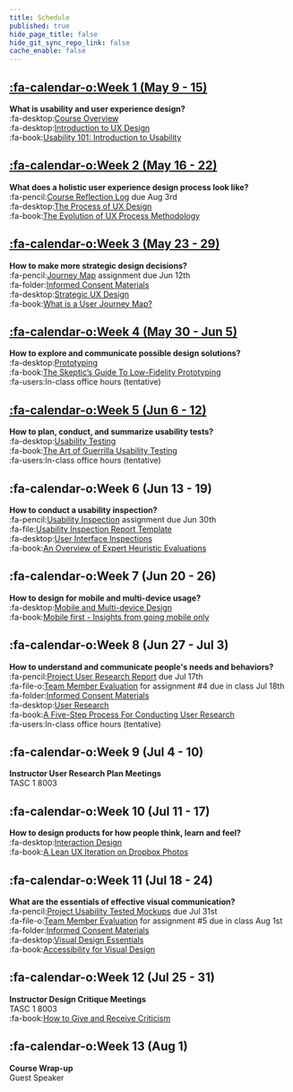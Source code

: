 ```yaml
---
title: Schedule
published: true
hide_page_title: false
hide_git_sync_repo_link: false
cache_enable: false
---
```


## [:fa-calendar-o:Week 1 (May 9 - 15)](../home/module-01)
**What is usability and user experience design?**  
:fa-desktop:[Course Overview](../../presentations/placeholder-slide?target=_blank)  
:fa-desktop:[Introduction to UX Design](../../presentations/placeholder-slide?target=_blank)   
:fa-book:[Usability 101: Introduction to Usability](https://www.nngroup.com/articles/usability-101-introduction-to-usability/)  

## [:fa-calendar-o:Week 2 (May 16 - 22)](../home/module-02)
**What does a holistic user experience design process look like?**  
:fa-pencil:[Course Reflection Log](https://sso.canvaslms.com/courses/1413912/assignments/9519528) due Aug 3rd  
:fa-desktop:[The Process of UX Design](../../presentations/placeholder-slide?target=_blank)   
:fa-book:[The Evolution of UX Process Methodology](https://uxplanet.org/the-evolution-of-ux-process-methodology-47f52557178b)  

## [:fa-calendar-o:Week 3 (May 23 - 29)](../home/module-03)
**How to make more strategic design decisions?**   
:fa-pencil:[Journey Map](https://canvas.sfu.ca/courses/38847/assignments/292821) assignment due Jun 12th  
:fa-folder:[Informed Consent Materials](https://sso.canvaslms.com/courses/1413912/files/folder/Handouts/Informed%20Consent)  
:fa-desktop:[Strategic UX Design](../../presentations/placeholder-slide?target=_blank)   
:fa-book:[What is a User Journey Map?](https://www.aytech.ca/blog/user-journey-map/)  

## [:fa-calendar-o:Week 4 (May 30 - Jun 5)](../home/module-04)
**How to explore and communicate possible design solutions?**   
:fa-desktop:[Prototyping](../../presentations/placeholder-slide?target=_blank)   
:fa-book:[The Skeptic’s Guide To Low-Fidelity Prototyping](https://www.smashingmagazine.com/2014/10/the-skeptics-guide-to-low-fidelity-prototyping/)  
:fa-users:In-class office hours (tentative)  

## [:fa-calendar-o:Week 5 (Jun 6 - 12)](../home/module-05)
**How to plan, conduct, and summarize usability tests?**  
:fa-desktop:[Usability Testing](../../presentations/placeholder-slide)   
:fa-book:[The Art of Guerrilla Usability Testing](http://www.uxbooth.com/articles/the-art-of-guerrilla-usability-testing/)  
:fa-users:In-class office hours (tentative)

## :fa-calendar-o:Week 6 (Jun 13 - 19)
**How to conduct a usability inspection?**   
:fa-pencil:[Usability Inspection](https://sso.canvaslms.com/courses/1413912/assignments/9519532) assignment due Jun 30th  
:fa-file:[Usability Inspection Report Template](https://sso.canvaslms.com/courses/1413912/files/folder/Handouts/Usability%20Inspection%20Report%20Template)  
:fa-desktop:[User Interface Inspections](../../presentations/placeholder-slide?target=_blank)   
:fa-book:[An Overview of Expert Heuristic Evaluations](https://www.uxmatters.com/mt/archives/2014/06/an-overview-of-expert-heuristic-evaluations.php)      

## :fa-calendar-o:Week 7 (Jun 20 - 26)
**How to design for mobile and multi-device usage?**  
:fa-desktop:[Mobile and Multi-device Design](../../presentations/placeholder-slide?target=_blank)   
:fa-book:[Mobile first - Insights from going mobile only](http://blog.invisionapp.com/mobile-first-mobile-only/)  

## :fa-calendar-o:Week 8 (Jun 27 - Jul 3)
**How to understand and communicate people's needs and behaviors?**   
:fa-pencil:[Project User Research Report](https://sso.canvaslms.com/courses/1413912/assignments/9519534) due Jul 17th  
:fa-file-o:[Team Member Evaluation](https://sso.canvaslms.com/courses/1413912/files/folder/Handouts/Team%20Member%20Evaluations) for  assignment #4 due in class Jul 18th  
:fa-folder:[Informed Consent Materials](https://sso.canvaslms.com/courses/1413912/files/folder/Handouts/Informed%20Consent)  
:fa-desktop:[User Research](../../presentations/placeholder-slide?target=_blank)   
:fa-book:[A Five-Step Process For Conducting User Research](http://www.smashingmagazine.com/2013/09/5-step-process-conducting-user-research/)  
:fa-users:In-class office hours (tentative)  

## :fa-calendar-o:Week 9 (Jul 4 - 10)
**Instructor User Research Plan Meetings**  
TASC 1 8003

## :fa-calendar-o:Week 10 (Jul 11 - 17)
**How to design products for how people think, learn and feel?**  
:fa-desktop:[Interaction Design](../../presentations/placeholder-slide?target=_blank)  
:fa-book:[A Lean UX Iteration on Dropbox Photos](https://medium.com/bridge-collection/a-lean-ux-iteration-on-dropbox-photos-edfa7b245c27#.fdtsczbnj)

## :fa-calendar-o:Week 11 (Jul 18 - 24)
**What are the essentials of effective visual communication?**   
:fa-pencil:[Project Usability Tested Mockups](https://sso.canvaslms.com/courses/1413912/assignments/9519533) due Jul 31st    
:fa-file-o:[Team Member Evaluation](https://sso.canvaslms.com/courses/1413912/files/folder/Handouts/Team%20Member%20Evaluations) for assignment #5 due in class Aug 1st  
:fa-folder:[Informed Consent Materials](https://sso.canvaslms.com/courses/1413912/files/folder/Handouts/Informed%20Consent)  
:fa-desktop:[Visual Design Essentials](../../presentations/placeholder-slide?target=_blank)   
:fa-book:[Accessibility for Visual Design](http://www.uxbooth.com/articles/accessibility-visual-design/)  

## :fa-calendar-o:Week 12 (Jul 25 - 31)
**Instructor Design Critique Meetings**  
TASC 1 8003  
:fa-book:[How to Give and Receive Criticism](http://scottberkun.com/essays/35-how-to-give-and-receive-criticism/)

## :fa-calendar-o:Week 13 (Aug 1)
**Course Wrap-up**  
Guest Speaker
